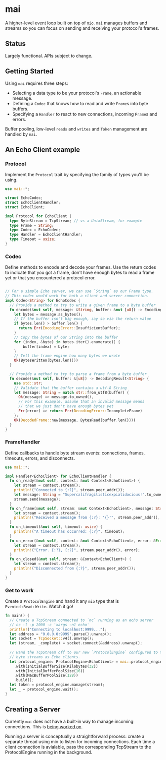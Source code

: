 # mai
A higher-level event loop built on top of [`mio`](https://github.com/carllerche/mio). `mai` manages buffers and streams so you can focus on sending and receiving your protocol's frames.

## Status
Largely functional. APIs subject to change.

## Getting Started

Using `mai` requires three steps:

* Selecting a data type to be your protocol's `Frame`, an actionable message.
* Defining a `Codec` that knows how to read and write `Frame`s into byte buffers.
* Specifying a `Handler` to react to new connections, incoming `Frame`s and errors.

Buffer pooling, low-level `reads` and `writes` and `Token` management are handled by `mai`.

## An Echo Client example

### Protocol 

Implement the `Protocol` trait by specifying the family of types you'll be using.

```rust
use mai::*;

struct EchoCodec;
struct EchoClientHandler;
struct EchoClient;

impl Protocol for EchoClient {
  type ByteStream = TcpStream; // vs a UnixStream, for example
  type Frame = String;
  type Codec = EchoCodec;
  type Handler = EchoClientHandler;
  type Timeout = usize;
}
```

### Codec
Define methods to encode and decode your frames. Use the return codes to indicate that you got a frame, don't have enough bytes to read a frame yet or that you encountered a protocol error.

```rust

// For a simple Echo server, we can use `String` as our Frame type.
// This codec would work for both a client and server connection.
impl Codec<String> for EchoCodec {
  // Provide a method to try to write a given frame to a byte buffer
  fn encode(&mut self, message: &String, buffer: &mut [u8]) -> EncodingResult {
    let bytes = message.as_bytes();
    // If the buffer isn't big enough, say so via the return value
    if bytes.len() > buffer.len() {
      return Err(EncodingError::InsufficientBuffer);
    }
    // Copy the bytes of our String into the buffer
    for (index, &byte) in bytes.iter().enumerate() {
        buffer[index] = byte;
    }
    // Tell the frame engine how many bytes we wrote
    Ok(BytesWritten(bytes.len()))
  }

  // Provide a method to try to parse a frame from a byte buffer
  fn decode(&mut self, buffer: &[u8]) -> DecodingResult<String> {
    use std::str;
    // Validate that the buffer contains a utf-8 String
    let message: String = match str::from_utf8(buffer) {
      Ok(message) => message.to_owned(),
      // For this example, assume that an invalid message means 
      // that we just don't have enough bytes yet
      Err(error) => return Err(DecodingError::IncompleteFrame)
    };
    Ok(DecodedFrame::new(message, BytesRead(buffer.len())))
  }
}
```

### FrameHandler
Define callbacks to handle byte stream events: connections, frames, timeouts, errors, and disconnects.
```rust
use mai::*;

impl Handler<EchoClient> for EchoClientHandler {
  fn on_ready(&mut self, context: &mut Context<EchoClient>) {
    let stream = context.stream();
    println!("Connected to {:?}", stream.peer_addr());
    let message: String = "Supercalifragilisticexpialidocious!".to_owned();
    stream.send(message);
  }
  fn on_frame(&mut self, stream: &mut Context<EchoClient>, message: String) {
    let stream = context.stream();
    println!("Received a message from {:?}: '{}'", stream.peer_addr(), &message.trim_right());
  }
  fn on_timeout(&mut self, timeout: usize) {
    println!("A timeout has occurred: {:?}", timeout);
  }
  fn on_error(&mut self, context: &mut Context<EchoClient>, error: &Error) {
    let stream = context.stream();
    println!("Error. {:?}, {:?}", stream.peer_addr(), error);
  }
  fn on_closed(&mut self, stream: &Context<EchoClient>) {
    let stream = context.stream();
    println!("Disconnected from {:?}", stream.peer_addr());
  }
}
```

### Get to work
Create a `ProtocolEngine` and hand it any `mio` type that is `Evented`+`Read`+`Write`. Watch it go!
```rust
fn main() {
  // Create a TcpStream connected to `nc` running as an echo server
  // nc -l -p 2000 -c 'xargs -n1 echo'
  println!("Connecting to localhost:9999...");
  let address = "0.0.0.0:9999".parse().unwrap();
  let socket = TcpSocket::v4().unwrap();
  let (stream, _complete) = socket.connect(&address).unwrap();
  
  // Hand the TcpStream off to our new `ProtocolEngine` configured to treat its
  // byte streams as Echo clients.
  let protocol_engine: ProtocolEngine<EchoClient> = mai::protocol_engine(EchoClientHandler)
    .with(InitialBufferSize(Kilobytes(32))
    .with(InitialBufferPoolSize(16))
    .with(MaxBufferPoolSize(128))
    .build();
  let token = protocol_engine.manage(stream);
  let _ = protocol_engine.wait();
}
```

## Creating a Server

Currently `mai` does not have a built-in way to manage incoming connections. This is [being worked on](https://github.com/zslayton/mai/issues/7).

Running a server is conceptually a straightforward process: create a separate thread using mio to listen for incoming connections. Each time a client connection is avialable, pass the corresponding TcpStream to the ProtocolEngine running in the background.
